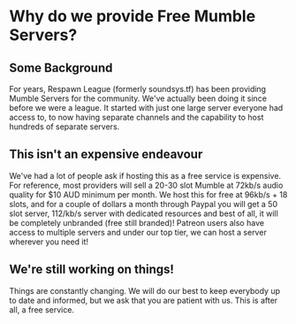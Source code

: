 # Why do we provide Free Mumble Servers?


## Some Background
For years, Respawn League (formerly soundsys.tf) has been providing Mumble Servers for the community. We've actually been doing it since before we were a league. It started with just one large server everyone had access to, to now having separate channels and the capability to host hundreds of separate servers.

## This isn't an expensive endeavour
We've had a lot of people ask if hosting this as a free service is expensive. For reference, most providers will sell a 20-30 slot Mumble at 72kb/s audio quality for $10 AUD minimum per month. We host this for free at 96kb/s + 18 slots, and for a couple of dollars a month through Paypal you will get a 50 slot server, 112/kb/s server with dedicated resources and best of all, it will be completely unbranded (free still branded)! Patreon users also have access to multiple servers and under our top tier, we can host a server wherever you need it!

## We're still working on things!
Things are constantly changing. We will do our best to keep everybody up to date and informed, but we ask that you are patient with us. This is after all, a free service.
